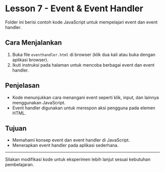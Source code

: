 # Lesson 7 - Event & Event Handler

Folder ini berisi contoh kode JavaScript untuk mempelajari event dan event handler.

## Cara Menjalankan

1. Buka file `eventhandler.html` di browser (klik dua kali atau buka dengan aplikasi browser).
2. Ikuti instruksi pada halaman untuk mencoba berbagai event dan event handler.

## Penjelasan
- Kode menunjukkan cara menangani event seperti klik, input, dan lainnya menggunakan JavaScript.
- Event handler digunakan untuk merespon aksi pengguna pada elemen HTML.

## Tujuan
- Memahami konsep event dan event handler di JavaScript.
- Menerapkan event handler pada aplikasi sederhana.

---

Silakan modifikasi kode untuk eksperimen lebih lanjut sesuai kebutuhan pembelajaran.